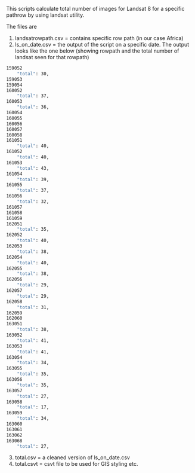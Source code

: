 This scripts calculate total number of images for Landsat 8 for a specific pathrow by using landsat utility.

The files are

1. landsatrowpath.csv  = contains specific row path (in our case Africa)
2. ls_on_date.csv = the output of the script on a specific date. The output looks like the one below (showing rowpath and the total number of landsat seen for that rowpath)

```bash
159052
    "total": 30,
159053
159054
160052
    "total": 37,
160053
    "total": 36,
160054
160055
160056
160057
160058
161051
    "total": 40,
161052
    "total": 40,
161053
    "total": 43,
161054
    "total": 39,
161055
    "total": 37,
161056
    "total": 32,
161057
161058
161059
162051
    "total": 35,
162052
    "total": 40,
162053
    "total": 38,
162054
    "total": 40,
162055
    "total": 38,
162056
    "total": 29,
162057
    "total": 29,
162058
    "total": 31,
162059
162060
163051
    "total": 38,
163052
    "total": 41,
163053
    "total": 41,
163054
    "total": 34,
163055
    "total": 35,
163056
    "total": 35,
163057
    "total": 27,
163058
    "total": 17,
163059
    "total": 34,
163060
163061
163062
163068
    "total": 27,

```


3. total.csv = a cleaned version of ls_on_date.csv
4. total.csvt = csvt file to be used for GIS styling etc.
